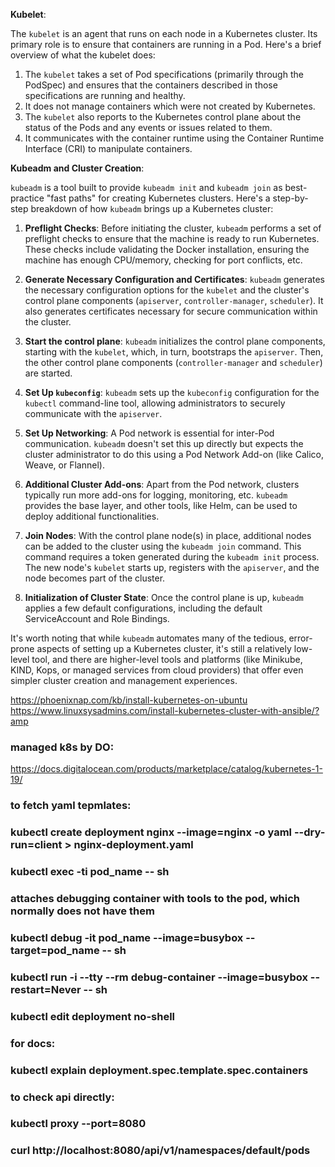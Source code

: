 **Kubelet**:

The `kubelet` is an agent that runs on each node in a Kubernetes cluster. Its primary role is to ensure that containers are running in a Pod. Here's a brief overview of what the kubelet does:

1. The `kubelet` takes a set of Pod specifications (primarily through the PodSpec) and ensures that the containers described in those specifications are running and healthy.
2. It does not manage containers which were not created by Kubernetes.
3. The `kubelet` also reports to the Kubernetes control plane about the status of the Pods and any events or issues related to them.
4. It communicates with the container runtime using the Container Runtime Interface (CRI) to manipulate containers.

**Kubeadm and Cluster Creation**:

`kubeadm` is a tool built to provide `kubeadm init` and `kubeadm join` as best-practice "fast paths" for creating Kubernetes clusters. Here's a step-by-step breakdown of how `kubeadm` brings up a Kubernetes cluster:

1. **Preflight Checks**: Before initiating the cluster, `kubeadm` performs a set of preflight checks to ensure that the machine is ready to run Kubernetes. These checks include validating the Docker installation, ensuring the machine has enough CPU/memory, checking for port conflicts, etc.

2. **Generate Necessary Configuration and Certificates**: `kubeadm` generates the necessary configuration options for the `kubelet` and the cluster's control plane components (`apiserver`, `controller-manager`, `scheduler`). It also generates certificates necessary for secure communication within the cluster.

3. **Start the control plane**: `kubeadm` initializes the control plane components, starting with the `kubelet`, which, in turn, bootstraps the `apiserver`. Then, the other control plane components (`controller-manager` and `scheduler`) are started.

4. **Set Up `kubeconfig`**: `kubeadm` sets up the `kubeconfig` configuration for the `kubectl` command-line tool, allowing administrators to securely communicate with the `apiserver`.

5. **Set Up Networking**: A Pod network is essential for inter-Pod communication. `kubeadm` doesn't set this up directly but expects the cluster administrator to do this using a Pod Network Add-on (like Calico, Weave, or Flannel).

6. **Additional Cluster Add-ons**: Apart from the Pod network, clusters typically run more add-ons for logging, monitoring, etc. `kubeadm` provides the base layer, and other tools, like Helm, can be used to deploy additional functionalities.

7. **Join Nodes**: With the control plane node(s) in place, additional nodes can be added to the cluster using the `kubeadm join` command. This command requires a token generated during the `kubeadm init` process. The new node's `kubelet` starts up, registers with the `apiserver`, and the node becomes part of the cluster.

8. **Initialization of Cluster State**: Once the control plane is up, `kubeadm` applies a few default configurations, including the default ServiceAccount and Role Bindings.

It's worth noting that while `kubeadm` automates many of the tedious, error-prone aspects of setting up a Kubernetes cluster, it's still a relatively low-level tool, and there are higher-level tools and platforms (like Minikube, KIND, Kops, or managed services from cloud providers) that offer even simpler cluster creation and management experiences.

https://phoenixnap.com/kb/install-kubernetes-on-ubuntu
https://www.linuxsysadmins.com/install-kubernetes-cluster-with-ansible/?amp
### managed k8s by DO:
https://docs.digitalocean.com/products/marketplace/catalog/kubernetes-1-19/

### to fetch yaml tepmlates:
### kubectl create deployment nginx --image=nginx -o yaml --dry-run=client > nginx-deployment.yaml
### kubectl exec -ti pod_name -- sh
### attaches debugging container with tools to the pod, which normally does not have them
### kubectl debug -it pod_name --image=busybox --target=pod_name -- sh
### kubectl run -i --tty --rm debug-container --image=busybox --restart=Never -- sh
### kubectl edit deployment no-shell
### for docs:
### kubectl explain deployment.spec.template.spec.containers
### to check api directly:
### kubectl proxy --port=8080
### curl http://localhost:8080/api/v1/namespaces/default/pods
